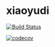 # xiaoyudi 
[![Build Status](https://travis-ci.com/soloveshare/xiaoyudi.svg?branch=master)](https://travis-ci.com/soloveshare/xiaoyudi)

[![codecov](https://codecov.io/gh/soloveshare/xiaoyudi/branch/master/graph/badge.svg)](https://codecov.io/gh/soloveshare/xiaoyudi)


